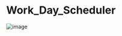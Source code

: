 # Work_Day_Scheduler

![image](https://user-images.githubusercontent.com/88170746/145176770-da831d6c-5191-42c0-8619-65e05fab0380.png)
